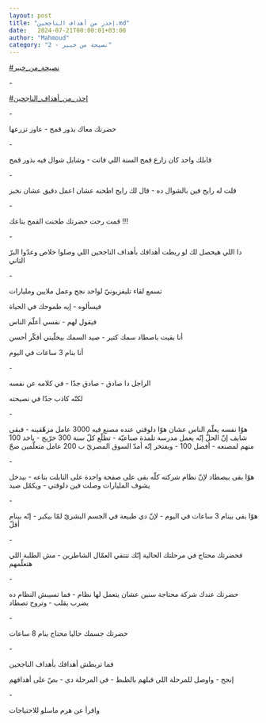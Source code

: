 ```yaml
---
layout: post
title: "إحذر من أهداف الناجحين.md"
date:   2024-07-21T00:00:01+03:00
author: "Mahmoud"
category: "2 - نصيحة من خبير"
---
```

[<u>\#نصيحة_من_خبير</u>](https://www.facebook.com/hashtag/%D9%86%D8%B5%D9%8A%D8%AD%D8%A9_%D9%85%D9%86_%D8%AE%D8%A8%D9%8A%D8%B1?__eep__=6&__cft__%5b0%5d=AZVSPNWosZhei2UM63ddXJ1k2yiUJhEZsePwciwrzLiLQtqRKx_IAOHsScSFCiZsZx-gQZIev58qkHWN5H32q3TdL0-1vs39TE55e-yrOp9FuS7ChJcmWHTsFvaoElmS8-JK4fJdLqSpcMNyQ35SOlO3MFsqLzuYUzC6BoefQtRB7dg6OucBvId_CSOMjqwAd2madKn_szICBBWFWAn9B1wB&__tn__=*NK-R)

\-

[<u>\#إحذر_من_أهداف_الناجحين</u>](https://www.facebook.com/hashtag/%D8%A5%D8%AD%D8%B0%D8%B1_%D9%85%D9%86_%D8%A3%D9%87%D8%AF%D8%A7%D9%81_%D8%A7%D9%84%D9%86%D8%A7%D8%AC%D8%AD%D9%8A%D9%86?__eep__=6&__cft__%5b0%5d=AZVSPNWosZhei2UM63ddXJ1k2yiUJhEZsePwciwrzLiLQtqRKx_IAOHsScSFCiZsZx-gQZIev58qkHWN5H32q3TdL0-1vs39TE55e-yrOp9FuS7ChJcmWHTsFvaoElmS8-JK4fJdLqSpcMNyQ35SOlO3MFsqLzuYUzC6BoefQtRB7dg6OucBvId_CSOMjqwAd2madKn_szICBBWFWAn9B1wB&__tn__=*NK-R)

\-

حضرتك معاك بذور قمح - عاوز تزرعها

\-

قابلك واحد كان زارع قمح السنة اللي فاتت - وشايل شوال فيه
بذور قمح

\-

قلت له رايح فين بالشوال ده - قال لك رايح اطحنه عشان اعمل
دقيق عشان نخبز

\-

قمت رحت حضرتك طحنت القمح بتاعك !!!

\-

دا اللي هيحصل لك لو ربطت أهدافك بأهداف الناجحين اللي
وصلوا خلاص وعدّوا البرّ التاني

\-

تسمع لقاء تليفزيونيّ لواحد نجح وعمل ملايين
ومليارات

فيسألوه - إيه طموحك في الحياة

فيقول لهم - نفسي أعلّم الناس

أنا بقيت باصطاد سمك كتير - صيد السمك بيخلّيني أفكّر
أحسن

أنا بنام 3 ساعات في اليوم

\-

الراجل دا صادق - صادق جدّا - في كلامه عن نفسه

لكنّه كاذب جدّا في نصيحته

\-

هوّا نفسه يعلّم الناس عشان هوّا دلوقتي عنده مصنع فيه 3000
عامل مزهّقينه - فبقى شايف إنّ الحلّ إنّه يعمل مدرسة تلمذة صناعيّة - تطلّع كلّ
سنة 300 خرّيج - ياخد 100 منهم لمصنعه - أفضل 100 - ويفتخر إنّه أمدّ السوق
المصريّ ب 200 عامل متعلّمين صحّ

\-

هوّا بقى بيصطاد لإنّ نظام شركته كلّه بقى على صفحة واحدة على
التابلت بتاعه - بيدخل يشوف المليارات وصلت فين دلوقتي - ويكمّل صيد

\-

هوّا بقى بينام 3 ساعات في اليوم - لإنّ دي طبيعة في الجسم
البشريّ لمّا بيكبر - إنّه بينام أقلّ

\-

فحضرتك محتاج في مرحلتك الحالية إنّك تنتقي العمّال
الشاطرين - مش الطلبة اللي هتعلّمهم

\-

حضرتك عندك شركة محتاجة سنين عشان يتعمل لها نظام - فما
تسيبش النظام ده يضرب يقلب - وتروح تصطاد

\-

حضرتك جسمك حاليا محتاج ينام 8 ساعات

\-

فما تربطش أهدافك بأهداف الناجحين

إنجح - واوصل للمرحلة اللي قبلهم بالظبط - في المرحلة دي -
بصّ على أهدافهم

\-

واقرأ عن هرم ماسلو للاحتياجات
